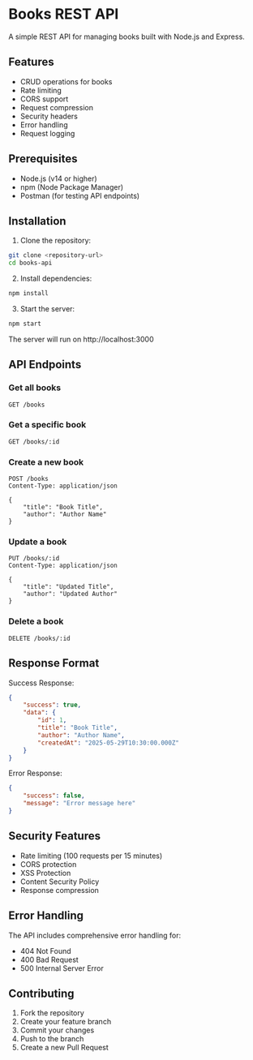 # Books REST API

A simple REST API for managing books built with Node.js and Express.

## Features

- CRUD operations for books
- Rate limiting
- CORS support
- Request compression
- Security headers
- Error handling
- Request logging

## Prerequisites

- Node.js (v14 or higher)
- npm (Node Package Manager)
- Postman (for testing API endpoints)

## Installation

1. Clone the repository:
```bash
git clone <repository-url>
cd books-api
```

2. Install dependencies:
```bash
npm install
```

3. Start the server:
```bash
npm start
```

The server will run on http://localhost:3000

## API Endpoints

### Get all books
```http
GET /books
```

### Get a specific book
```http
GET /books/:id
```

### Create a new book
```http
POST /books
Content-Type: application/json

{
    "title": "Book Title",
    "author": "Author Name"
}
```

### Update a book
```http
PUT /books/:id
Content-Type: application/json

{
    "title": "Updated Title",
    "author": "Updated Author"
}
```

### Delete a book
```http
DELETE /books/:id
```

## Response Format

Success Response:
```json
{
    "success": true,
    "data": {
        "id": 1,
        "title": "Book Title",
        "author": "Author Name",
        "createdAt": "2025-05-29T10:30:00.000Z"
    }
}
```

Error Response:
```json
{
    "success": false,
    "message": "Error message here"
}
```

## Security Features

- Rate limiting (100 requests per 15 minutes)
- CORS protection
- XSS Protection
- Content Security Policy
- Response compression

## Error Handling

The API includes comprehensive error handling for:
- 404 Not Found
- 400 Bad Request
- 500 Internal Server Error

## Contributing

1. Fork the repository
2. Create your feature branch
3. Commit your changes
4. Push to the branch
5. Create a new Pull Request